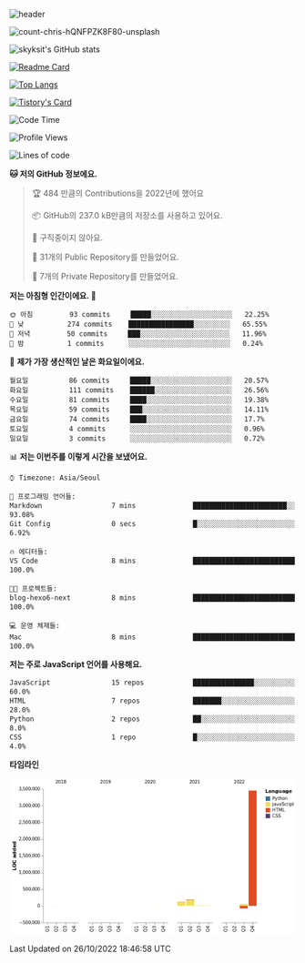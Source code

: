 <!-- Header -->
![header](https://capsule-render.vercel.app/api?type=waving&color=auto&text=Hi%20there👋&textBg=true&animation=twinkling&fontSize=40)

<!-- title image -->
![count-chris-hQNFPZK8F80-unsplash](https://user-images.githubusercontent.com/20593462/186829883-69329c21-f07c-49b2-a545-bfd851b7c943.jpg)

<!-- github stats -->
![skyksit's GitHub stats](https://github-readme-stats.vercel.app/api?username=skyksit&show_icons=true&theme=radical)

[![Readme Card](https://github-readme-stats.vercel.app/api/pin/?username=skyksit&repo=react-native-todo-app-tdd&theme=radical)](https://github.com/skyksit/react-native-todo-app-tdd)

[![Top Langs](https://github-readme-stats.vercel.app/api/top-langs/?username=skyksit&layout=compact&theme=radical)](https://github.com/skyksit/)

[![Tistory's Card](https://github-readme-tistory-card.vercel.app/api/badge?name=skyksit&theme=kakao)](https://github.com/skyksit/)

<!--START_SECTION:waka-->
![Code Time](http://img.shields.io/badge/Code%20Time-30%20hrs%207%20mins-blue)

![Profile Views](http://img.shields.io/badge/Profile%20Views-0-blue)

![Lines of code](https://img.shields.io/badge/%EC%A0%80%EB%8A%94%20%EC%97%AC%ED%83%9C%EA%B9%8C%EC%A7%80%20-4%20Million%20%EC%A4%84%EC%9D%98%20%EC%BD%94%EB%93%9C%EB%A5%BC%20%EC%9E%91%EC%84%B1%ED%96%88%EC%96%B4%EC%9A%94.-blue)

**🐱 저의 GitHub 정보에요.** 

> 🏆 484 만큼의 Contributions을 2022년에 했어요
 > 
> 📦 GitHub의 237.0 kB만큼의 저장소를 사용하고 있어요. 
 > 
> 🚫 구직중이지 않아요.
 > 
> 📜 31개의 Public Repository를 만들었어요. 
 > 
> 🔑 7개의 Private Repository를 만들었어요.  
 > 
**저는 아침형 인간이에요. 🐤** 

```text
🌞 아침         93 commits     █████░░░░░░░░░░░░░░░░░░░░   22.25% 
🌆 낮　         274 commits    ████████████████░░░░░░░░░   65.55% 
🌃 저녁         50 commits     ███░░░░░░░░░░░░░░░░░░░░░░   11.96% 
🌙 밤　         1 commits      ░░░░░░░░░░░░░░░░░░░░░░░░░   0.24%

```
📅 **제가 가장 생산적인 날은 화요일이에요.** 

```text
월요일          86 commits     █████░░░░░░░░░░░░░░░░░░░░   20.57% 
화요일          111 commits    ██████░░░░░░░░░░░░░░░░░░░   26.56% 
수요일          81 commits     ████░░░░░░░░░░░░░░░░░░░░░   19.38% 
목요일          59 commits     ███░░░░░░░░░░░░░░░░░░░░░░   14.11% 
금요일          74 commits     ████░░░░░░░░░░░░░░░░░░░░░   17.7% 
토요일          4 commits      ░░░░░░░░░░░░░░░░░░░░░░░░░   0.96% 
일요일          3 commits      ░░░░░░░░░░░░░░░░░░░░░░░░░   0.72%

```


📊 **저는 이번주를 이렇게 시간을 보냈어요.** 

```text
⌚︎ Timezone: Asia/Seoul

💬 프로그래밍 언어들: 
Markdown                 7 mins              ███████████████████████░░   93.08% 
Git Config               0 secs              █░░░░░░░░░░░░░░░░░░░░░░░░   6.92%

🔥 에디터들: 
VS Code                  8 mins              █████████████████████████   100.0%

🐱‍💻 프로젝트들: 
blog-hexo6-next          8 mins              █████████████████████████   100.0%

💻 운영 체제들: 
Mac                      8 mins              █████████████████████████   100.0%

```

**저는 주로 JavaScript 언어를 사용해요.** 

```text
JavaScript               15 repos            ███████████████░░░░░░░░░░   60.0% 
HTML                     7 repos             ███████░░░░░░░░░░░░░░░░░░   28.0% 
Python                   2 repos             ██░░░░░░░░░░░░░░░░░░░░░░░   8.0% 
CSS                      1 repo              █░░░░░░░░░░░░░░░░░░░░░░░░   4.0%

```


**타임라인**

![Chart not found](https://raw.githubusercontent.com/skyksit/skyksit/main/charts/bar_graph.png) 


 Last Updated on 26/10/2022 18:46:58 UTC
<!--END_SECTION:waka-->

<!--
**skyksit/skyksit** is a ✨ _special_ ✨ repository because its `README.md` (this file) appears on your GitHub profile.

Here are some ideas to get you started:

- 🔭 I’m currently working on ...
- 🌱 I’m currently learning ...
- 👯 I’m looking to collaborate on ...
- 🤔 I’m looking for help with ...
- 💬 Ask me about ...
- 📫 How to reach me: ...
- 😄 Pronouns: ...
- ⚡ Fun fact: ...
-->

